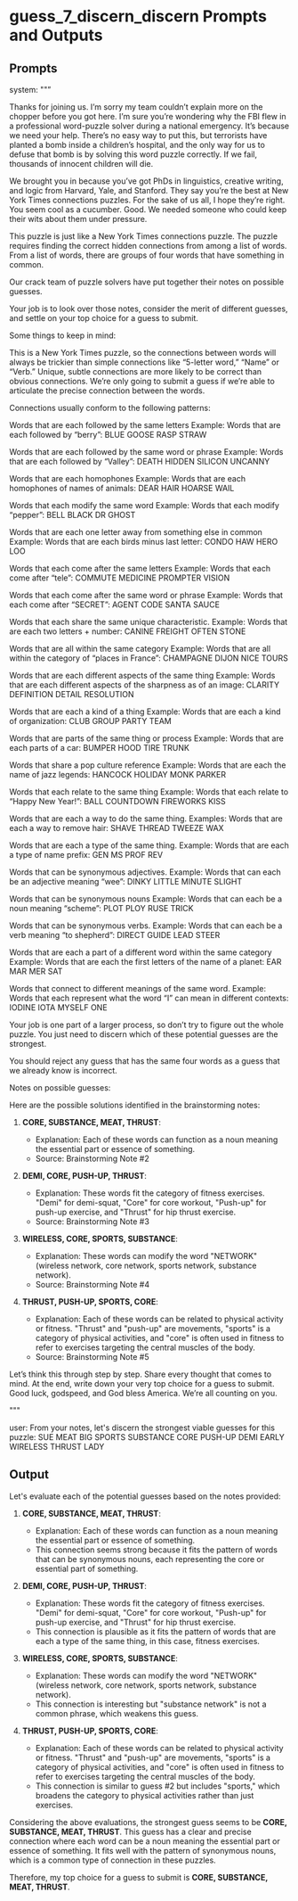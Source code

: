 # guess_7_discern_discern Prompts and Outputs

## Prompts

system: ""”

Thanks for joining us. I’m sorry my team couldn’t explain more on the chopper before you got here. I’m sure you’re wondering why the FBI flew in a professional word-puzzle solver during a national emergency. It’s because we need your help. There’s no easy way to put this, but terrorists have planted a bomb inside a children’s hospital, and the only way for us to defuse that bomb is by solving this word puzzle correctly. If we fail, thousands of innocent children will die.

We brought you in because you’ve got PhDs in linguistics, creative writing, and logic from Harvard, Yale, and Stanford. They say you’re the best at New York Times connections puzzles. For the sake of us all, I hope they’re right. You seem cool as a cucumber. Good. We needed someone who could keep their wits about them under pressure.

This puzzle is just like a New York Times connections puzzle. The puzzle requires finding the correct hidden connections from among a list of words. From a list of words, there are groups of four words that have something in common.

Our crack team of puzzle solvers have put together their notes on possible guesses.

Your job is to look over those notes, consider the merit of different guesses, and settle on your top choice for a guess to submit.

Some things to keep in mind:

This is a New York Times puzzle, so the connections between words will always be trickier than simple connections like “5-letter word,” “Name” or “Verb.” Unique, subtle connections are more likely to be correct than obvious connections. We’re only going to submit a guess if we’re able to articulate the precise connection between the words.

Connections usually conform to the following patterns:

Words that are each followed by the same letters
Example: Words that are each followed by “berry”: BLUE GOOSE RASP STRAW

Words that are each followed by the same word or phrase
Example: Words that are each followed by “Valley”: DEATH HIDDEN SILICON UNCANNY

Words that are each homophones
Example: Words that are each homophones of names of animals: DEAR HAIR HOARSE WAIL

Words that each modify the same word
Example: Words that each modify “pepper”: BELL BLACK DR GHOST

Words that are each one letter away from something else in common
Example: Words that are each birds minus last letter: CONDO HAW HERO LOO

Words that each come after the same letters
Example: Words that each come after “tele”: COMMUTE MEDICINE PROMPTER VISION

Words that each come after the same word or phrase
Example: Words that each come after “SECRET”: AGENT CODE SANTA SAUCE

Words that each share the same unique characteristic.
Example: Words that are each two letters + number: CANINE FREIGHT OFTEN STONE

Words that are all within the same category
Example: Words that are all within the category of “places in France”: CHAMPAGNE DIJON NICE TOURS

Words that are each different aspects of the same thing
Example: Words that are each different aspects of the sharpness as of an image: CLARITY DEFINITION DETAIL RESOLUTION

Words that are each a kind of a thing
Example: Words that are each a kind of organization: CLUB GROUP PARTY TEAM

Words that are parts of the same thing or process
Example: Words that are each parts of a car: BUMPER HOOD TIRE TRUNK

Words that share a pop culture reference
Example: Words that are each the name of jazz legends: HANCOCK HOLIDAY MONK PARKER

Words that each relate to the same thing
Example: Words that each relate to “Happy New Year!”: BALL COUNTDOWN FIREWORKS KISS

Words that are each a way to do the same thing.
Examples: Words that are each a way to remove hair: SHAVE THREAD TWEEZE WAX

Words that are each a type of the same thing.
Example: Words that are each a type of name prefix: GEN MS PROF REV

Words that can be synonymous adjectives.
Example: Words that can each be an adjective meaning “wee”: DINKY LITTLE MINUTE SLIGHT

Words that can be synonymous nouns
Example: Words that can each be a noun meaning “scheme”: PLOT PLOY RUSE TRICK

Words that can be synonymous verbs.
Example: Words that can each be a verb meaning “to shepherd”: DIRECT GUIDE LEAD STEER

Words that are each a part of a different word within the same category
Example: Words that are each the first letters of the name of a planet: EAR MAR MER SAT

Words that connect to different meanings of the same word.
Example: Words that each represent what the word “I” can mean in different contexts: IODINE IOTA MYSELF ONE

Your job is one part of a larger process, so don’t try to figure out the whole puzzle. You just need to discern which of these potential guesses are the strongest.

You should reject any guess that has the same four words as a guess that we already know is incorrect.

 

Notes on possible guesses:


 Here are the possible solutions identified in the brainstorming notes:

1. **CORE, SUBSTANCE, MEAT, THRUST**: 
   - Explanation: Each of these words can function as a noun meaning the essential part or essence of something. 
   - Source: Brainstorming Note #2

2. **DEMI, CORE, PUSH-UP, THRUST**: 
   - Explanation: These words fit the category of fitness exercises. "Demi" for demi-squat, "Core" for core workout, "Push-up" for push-up exercise, and "Thrust" for hip thrust exercise.
   - Source: Brainstorming Note #3

3. **WIRELESS, CORE, SPORTS, SUBSTANCE**: 
   - Explanation: These words can modify the word "NETWORK" (wireless network, core network, sports network, substance network).
   - Source: Brainstorming Note #4

4. **THRUST, PUSH-UP, SPORTS, CORE**: 
   - Explanation: Each of these words can be related to physical activity or fitness. "Thrust" and "push-up" are movements, "sports" is a category of physical activities, and "core" is often used in fitness to refer to exercises targeting the central muscles of the body.
   - Source: Brainstorming Note #5

Let’s think this through step by step. Share every thought that comes to mind. At the end, write down your very top choice for a guess to submit. Good luck, godspeed, and God bless America. We’re all counting on you.

"""

user: From your notes, let's discern the strongest viable guesses for this puzzle: SUE MEAT BIG SPORTS SUBSTANCE CORE PUSH-UP DEMI EARLY WIRELESS THRUST LADY

## Output

Let's evaluate each of the potential guesses based on the notes provided:

1. **CORE, SUBSTANCE, MEAT, THRUST**: 
   - Explanation: Each of these words can function as a noun meaning the essential part or essence of something. 
   - This connection seems strong because it fits the pattern of words that can be synonymous nouns, each representing the core or essential part of something.

2. **DEMI, CORE, PUSH-UP, THRUST**: 
   - Explanation: These words fit the category of fitness exercises. "Demi" for demi-squat, "Core" for core workout, "Push-up" for push-up exercise, and "Thrust" for hip thrust exercise.
   - This connection is plausible as it fits the pattern of words that are each a type of the same thing, in this case, fitness exercises.

3. **WIRELESS, CORE, SPORTS, SUBSTANCE**: 
   - Explanation: These words can modify the word "NETWORK" (wireless network, core network, sports network, substance network).
   - This connection is interesting but "substance network" is not a common phrase, which weakens this guess.

4. **THRUST, PUSH-UP, SPORTS, CORE**: 
   - Explanation: Each of these words can be related to physical activity or fitness. "Thrust" and "push-up" are movements, "sports" is a category of physical activities, and "core" is often used in fitness to refer to exercises targeting the central muscles of the body.
   - This connection is similar to guess #2 but includes "sports," which broadens the category to physical activities rather than just exercises.

Considering the above evaluations, the strongest guess seems to be **CORE, SUBSTANCE, MEAT, THRUST**. This guess has a clear and precise connection where each word can be a noun meaning the essential part or essence of something. It fits well with the pattern of synonymous nouns, which is a common type of connection in these puzzles.

Therefore, my top choice for a guess to submit is **CORE, SUBSTANCE, MEAT, THRUST**.

